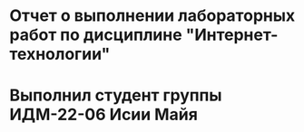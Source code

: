 # Отчет о выполнении лабораторных работ по дисциплине "Интернет-технологии"
# Выполнил студент группы ИДМ-22-06 Исии Майя

